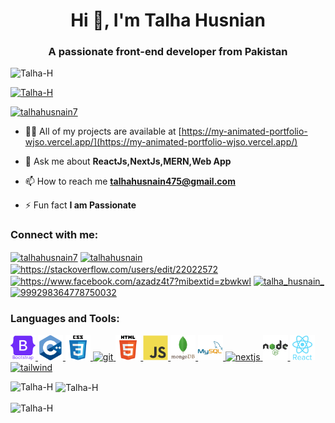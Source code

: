 <h1 align="center">Hi 👋, I'm Talha Husnian</h1>
<h3 align="center">A passionate front-end developer from Pakistan</h3>

<p align="left"> <img src="https://komarev.com/ghpvc/?username=Talha-H&label=Profile%20views&color=0e75b6&style=flat" alt="Talha-H" /> </p>

<p align="left"> <a href="https://github.com/ryo-ma/github-profile-trophy"><img src="https://github-profile-trophy.vercel.app/?username=Talha-H" alt="Talha-H" /></a> </p>

<p align="left"> <a href="https://twitter.com/talhahusnain7" target="blank"><img src="https://img.shields.io/twitter/follow/talhahusnain7?logo=twitter&style=for-the-badge" alt="talhahusnain7" /></a> </p>

- 👨‍💻 All of my projects are available at [https://my-animated-portfolio-wjso.vercel.app/](https://my-animated-portfolio-wjso.vercel.app/)

- 💬 Ask me about **ReactJs,NextJs,MERN,Web App**

- 📫 How to reach me **talhahusnain475@gmail.com**

- ⚡ Fun fact **I am Passionate**

<h3 align="left">Connect with me:</h3>
<p align="left">
<a href="https://twitter.com/talhahusnain7" target="blank"><img align="center" src="https://raw.githubusercontent.com/rahuldkjain/github-profile-readme-generator/master/src/images/icons/Social/twitter.svg" alt="talhahusnain7" height="30" width="40" /></a>
<a href="https://linkedin.com/in/talhahusnain" target="blank"><img align="center" src="https://raw.githubusercontent.com/rahuldkjain/github-profile-readme-generator/master/src/images/icons/Social/linked-in-alt.svg" alt="talhahusnain" height="30" width="40" /></a>
<a href="https://stackoverflow.com/users/https://stackoverflow.com/users/edit/22022572" target="blank"><img align="center" src="https://raw.githubusercontent.com/rahuldkjain/github-profile-readme-generator/master/src/images/icons/Social/stack-overflow.svg" alt="https://stackoverflow.com/users/edit/22022572" height="30" width="40" /></a>
<a href="https://fb.com/https://www.facebook.com/azadz4t7?mibextid=zbwkwl" target="blank"><img align="center" src="https://raw.githubusercontent.com/rahuldkjain/github-profile-readme-generator/master/src/images/icons/Social/facebook.svg" alt="https://www.facebook.com/azadz4t7?mibextid=zbwkwl" height="30" width="40" /></a>
<a href="https://instagram.com/talha_husnain_" target="blank"><img align="center" src="https://raw.githubusercontent.com/rahuldkjain/github-profile-readme-generator/master/src/images/icons/Social/instagram.svg" alt="talha_husnain_" height="30" width="40" /></a>
<a href="https://discord.gg/999298364778750032" target="blank"><img align="center" src="https://raw.githubusercontent.com/rahuldkjain/github-profile-readme-generator/master/src/images/icons/Social/discord.svg" alt="999298364778750032" height="30" width="40" /></a>
</p>

<h3 align="left">Languages and Tools:</h3>
<p align="left"> <a href="https://getbootstrap.com" target="_blank" rel="noreferrer"> <img src="https://raw.githubusercontent.com/devicons/devicon/master/icons/bootstrap/bootstrap-plain-wordmark.svg" alt="bootstrap" width="40" height="40"/> </a> <a href="https://www.w3schools.com/cpp/" target="_blank" rel="noreferrer"> <img src="https://raw.githubusercontent.com/devicons/devicon/master/icons/cplusplus/cplusplus-original.svg" alt="cplusplus" width="40" height="40"/> </a> <a href="https://www.w3schools.com/css/" target="_blank" rel="noreferrer"> <img src="https://raw.githubusercontent.com/devicons/devicon/master/icons/css3/css3-original-wordmark.svg" alt="css3" width="40" height="40"/> </a> <a href="https://git-scm.com/" target="_blank" rel="noreferrer"> <img src="https://www.vectorlogo.zone/logos/git-scm/git-scm-icon.svg" alt="git" width="40" height="40"/> </a> <a href="https://www.w3.org/html/" target="_blank" rel="noreferrer"> <img src="https://raw.githubusercontent.com/devicons/devicon/master/icons/html5/html5-original-wordmark.svg" alt="html5" width="40" height="40"/> </a> <a href="https://developer.mozilla.org/en-US/docs/Web/JavaScript" target="_blank" rel="noreferrer"> <img src="https://raw.githubusercontent.com/devicons/devicon/master/icons/javascript/javascript-original.svg" alt="javascript" width="40" height="40"/> </a> <a href="https://www.mongodb.com/" target="_blank" rel="noreferrer"> <img src="https://raw.githubusercontent.com/devicons/devicon/master/icons/mongodb/mongodb-original-wordmark.svg" alt="mongodb" width="40" height="40"/> </a> <a href="https://www.mysql.com/" target="_blank" rel="noreferrer"> <img src="https://raw.githubusercontent.com/devicons/devicon/master/icons/mysql/mysql-original-wordmark.svg" alt="mysql" width="40" height="40"/> </a> <a href="https://nextjs.org/" target="_blank" rel="noreferrer"> <img src="https://cdn.worldvectorlogo.com/logos/nextjs-2.svg" alt="nextjs" width="40" height="40"/> </a> <a href="https://nodejs.org" target="_blank" rel="noreferrer"> <img src="https://raw.githubusercontent.com/devicons/devicon/master/icons/nodejs/nodejs-original-wordmark.svg" alt="nodejs" width="40" height="40"/> </a> <a href="https://reactjs.org/" target="_blank" rel="noreferrer"> <img src="https://raw.githubusercontent.com/devicons/devicon/master/icons/react/react-original-wordmark.svg" alt="react" width="40" height="40"/> </a> <a href="https://tailwindcss.com/" target="_blank" rel="noreferrer"> <img src="https://www.vectorlogo.zone/logos/tailwindcss/tailwindcss-icon.svg" alt="tailwind" width="40" height="40"/> </a> </p>

<p><img align="left" src="https://github-readme-stats.vercel.app/api/top-langs?username=Talha-H&show_icons=true&locale=en&layout=compact" alt="Talha-H" /></p>

<p>&nbsp;<img align="center" src="https://github-readme-stats.vercel.app/api?username=Talha-H&show_icons=true&locale=en" alt="Talha-H" /></p>

<p><img align="center" src="https://github-readme-streak-stats.herokuapp.com/?user=Talha-H&" alt="Talha-H" /></p>
